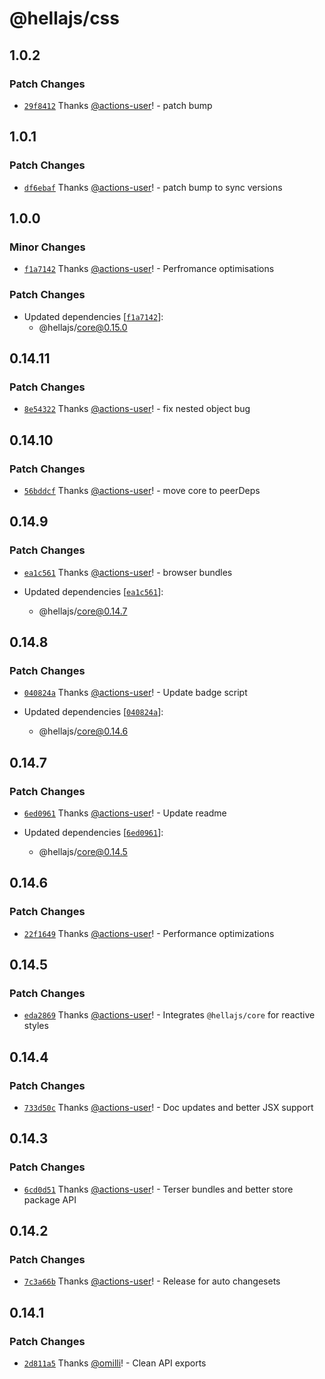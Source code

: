 # @hellajs/css

## 1.0.2

### Patch Changes

- [`29f8412`](https://github.com/omilli/hellajs/commit/29f841240464c9937df308eff9fb795a7693bc6f) Thanks [@actions-user](https://github.com/actions-user)! - patch bump

## 1.0.1

### Patch Changes

- [`df6ebaf`](https://github.com/omilli/hellajs/commit/df6ebaf17134ba63af189da1c976e47cb9a587ef) Thanks [@actions-user](https://github.com/actions-user)! - patch bump to sync versions

## 1.0.0

### Minor Changes

- [`f1a7142`](https://github.com/omilli/hellajs/commit/f1a714203be88a7e7e7a3bd8bd6617dd10f35719) Thanks [@actions-user](https://github.com/actions-user)! - Perfromance optimisations

### Patch Changes

- Updated dependencies [[`f1a7142`](https://github.com/omilli/hellajs/commit/f1a714203be88a7e7e7a3bd8bd6617dd10f35719)]:
  - @hellajs/core@0.15.0

## 0.14.11

### Patch Changes

- [`8e54322`](https://github.com/omilli/hellajs/commit/8e54322ee39c8d89881589af594d0911262216f5) Thanks [@actions-user](https://github.com/actions-user)! - fix nested object bug

## 0.14.10

### Patch Changes

- [`56bddcf`](https://github.com/omilli/hellajs/commit/56bddcfeb34b3e2f8e806f9f6a615d494c29e8df) Thanks [@actions-user](https://github.com/actions-user)! - move core to peerDeps

## 0.14.9

### Patch Changes

- [`ea1c561`](https://github.com/omilli/hellajs/commit/ea1c561fe1665ecbd6c8bebcbfb90fab22283960) Thanks [@actions-user](https://github.com/actions-user)! - browser bundles

- Updated dependencies [[`ea1c561`](https://github.com/omilli/hellajs/commit/ea1c561fe1665ecbd6c8bebcbfb90fab22283960)]:
  - @hellajs/core@0.14.7

## 0.14.8

### Patch Changes

- [`040824a`](https://github.com/omilli/hellajs/commit/040824a2920648485a70193db80e3df5dd89b96f) Thanks [@actions-user](https://github.com/actions-user)! - Update badge script

- Updated dependencies [[`040824a`](https://github.com/omilli/hellajs/commit/040824a2920648485a70193db80e3df5dd89b96f)]:
  - @hellajs/core@0.14.6

## 0.14.7

### Patch Changes

- [`6ed0961`](https://github.com/omilli/hellajs/commit/6ed0961124abe05b839f679e0ca82598b2cbf87c) Thanks [@actions-user](https://github.com/actions-user)! - Update readme

- Updated dependencies [[`6ed0961`](https://github.com/omilli/hellajs/commit/6ed0961124abe05b839f679e0ca82598b2cbf87c)]:
  - @hellajs/core@0.14.5

## 0.14.6

### Patch Changes

- [`22f1649`](https://github.com/omilli/hellajs/commit/22f1649787825dea8e26cdb9ba479b4fa3e01639) Thanks [@actions-user](https://github.com/actions-user)! - Performance optimizations

## 0.14.5

### Patch Changes

- [`eda2869`](https://github.com/omilli/hellajs/commit/eda286957967ce237c0fe0674f7b173edfa68399) Thanks [@actions-user](https://github.com/actions-user)! - Integrates `@hellajs/core` for reactive styles

## 0.14.4

### Patch Changes

- [`733d50c`](https://github.com/omilli/hellajs/commit/733d50c8e475c5b4471a23903c2b9022c80b0e38) Thanks [@actions-user](https://github.com/actions-user)! - Doc updates and better JSX support

## 0.14.3

### Patch Changes

- [`6cd0d51`](https://github.com/omilli/hellajs/commit/6cd0d517f27c97b762e7a83145ad4fb15d66778d) Thanks [@actions-user](https://github.com/actions-user)! - Terser bundles and better store package API

## 0.14.2

### Patch Changes

- [`7c3a66b`](https://github.com/omilli/hellajs/commit/7c3a66bd4b3c7ea2c577030be122018253580824) Thanks [@actions-user](https://github.com/actions-user)! - Release for auto changesets

## 0.14.1

### Patch Changes

- [`2d811a5`](https://github.com/omilli/hellajs/commit/2d811a59a99acb5fb90e1885e28c331ef308aab4) Thanks [@omilli](https://github.com/omilli)! - Clean API exports
